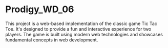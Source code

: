 # Prodigy_WD_06


This project is a web-based implementation of the classic game Tic Tac Toe. It's designed to provide a fun and interactive experience for two players. The game is built using modern web technologies and showcases fundamental concepts in web development.
